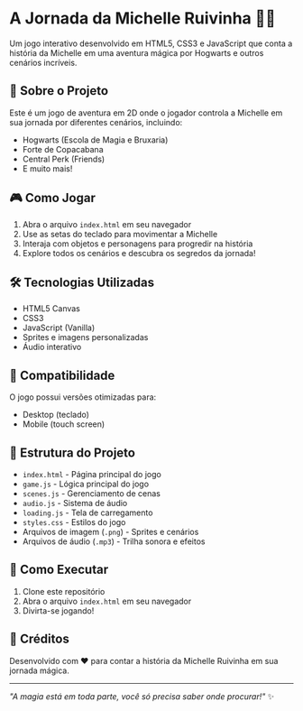 # A Jornada da Michelle Ruivinha 🧙‍♀️

Um jogo interativo desenvolvido em HTML5, CSS3 e JavaScript que conta a história da Michelle em uma aventura mágica por Hogwarts e outros cenários incríveis.

## 📖 Sobre o Projeto

Este é um jogo de aventura em 2D onde o jogador controla a Michelle em sua jornada por diferentes cenários, incluindo:
- Hogwarts (Escola de Magia e Bruxaria)
- Forte de Copacabana
- Central Perk (Friends)
- E muito mais!

## 🎮 Como Jogar

1. Abra o arquivo `index.html` em seu navegador
2. Use as setas do teclado para movimentar a Michelle
3. Interaja com objetos e personagens para progredir na história
4. Explore todos os cenários e descubra os segredos da jornada!

## 🛠️ Tecnologias Utilizadas

- HTML5 Canvas
- CSS3
- JavaScript (Vanilla)
- Sprites e imagens personalizadas
- Áudio interativo

## 📱 Compatibilidade

O jogo possui versões otimizadas para:
- Desktop (teclado)
- Mobile (touch screen)

## 📁 Estrutura do Projeto

- `index.html` - Página principal do jogo
- `game.js` - Lógica principal do jogo
- `scenes.js` - Gerenciamento de cenas
- `audio.js` - Sistema de áudio
- `loading.js` - Tela de carregamento
- `styles.css` - Estilos do jogo
- Arquivos de imagem (`.png`) - Sprites e cenários
- Arquivos de áudio (`.mp3`) - Trilha sonora e efeitos

## 🚀 Como Executar

1. Clone este repositório
2. Abra o arquivo `index.html` em seu navegador
3. Divirta-se jogando!

## 🎨 Créditos

Desenvolvido com ❤️ para contar a história da Michelle Ruivinha em sua jornada mágica.

---

*"A magia está em toda parte, você só precisa saber onde procurar!"* ✨
